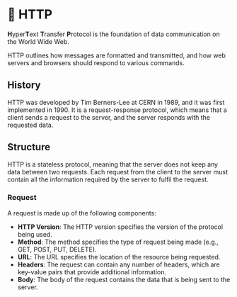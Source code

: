 # 🔗 HTTP

**H**yper**T**ext **T**ransfer **P**rotocol is the foundation of data communication on the World Wide Web.

HTTP outlines how messages are formatted and transmitted, and how web servers and browsers should respond to various commands.

## History

HTTP was developed by Tim Berners-Lee at CERN in 1989, and it was first implemented in 1990.
It is a request-response protocol, which means that a client sends a request to the server, and the server responds with the requested data.

## Structure

HTTP is a stateless protocol, meaning that the server does not keep any data between two requests.
Each request from the client to the server must contain all the information required by the server to fulfil the request.

### Request

A request is made up of the following components:

- **HTTP Version**: The HTTP version specifies the version of the protocol being used.
- **Method**: The method specifies the type of request being made (e.g., GET, POST, PUT, DELETE).
- **URL**: The URL specifies the location of the resource being requested.
- **Headers**: The request can contain any number of headers, which are key-value pairs that provide additional information.
- **Body**: The body of the request contains the data that is being sent to the server.
